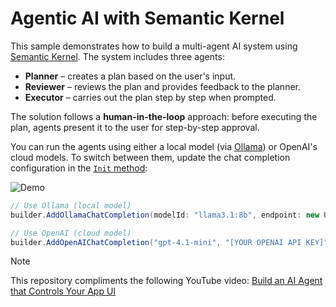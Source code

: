 # Agentic AI with Semantic Kernel

This sample demonstrates how to build a multi-agent AI system using [Semantic Kernel](https://github.com/microsoft/semantic-kernel). The system includes three agents:

- **Planner** – creates a plan based on the user's input.
- **Reviewer** – reviews the plan and provides feedback to the planner.
- **Executor** – carries out the plan step by step when prompted.

The solution follows a **human-in-the-loop** approach: before executing the plan, agents present it to the user for step-by-step approval.

You can run the agents using either a local model (via [Ollama](https://ollama.com)) or OpenAI's cloud models. To switch between them, update the chat completion configuration in the [`Init` method](https://github.com/Alexgoon/agentic-ai-with-semantic-kernel/blob/f1b5f8390ba2669723910c4a252319e2bd4bb406/HealthyCoding_Agentic/Infrastructure/AgentService.cs#L17):

![Demo](Images/Demo_Animation.gif)

```csharp
// Use Ollama (local model)
builder.AddOllamaChatCompletion(modelId: "llama3.1:8b", endpoint: new Uri("http://localhost:11434/"));

// Use OpenAI (cloud model)
builder.AddOpenAIChatCompletion("gpt-4.1-mini", "[YOUR OPENAI API KEY]");
```

> [!Note]  
> This repository compliments the following YouTube video: [Build an AI Agent that Controls Your App UI](https://youtu.be/_gpqHKWqbwA)
